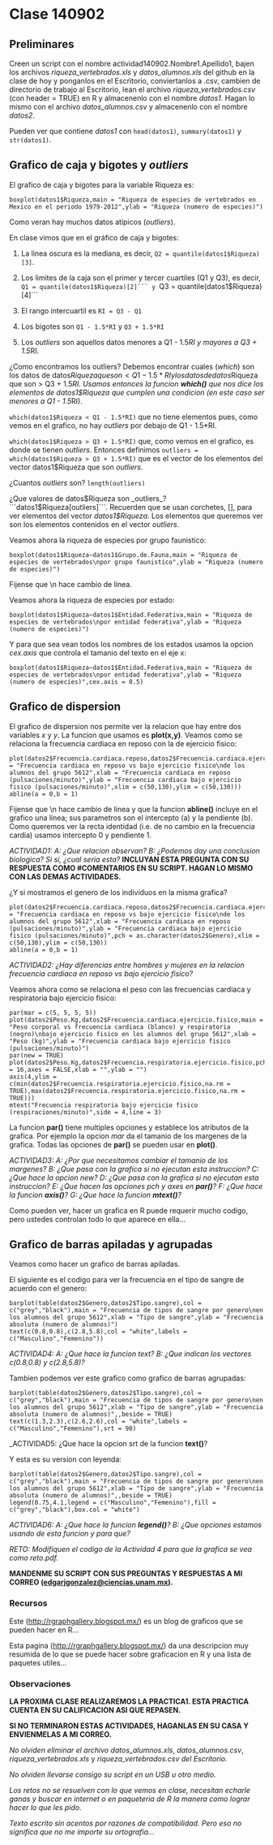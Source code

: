 # Clase 140902

## Preliminares

Creen un script con el nombre actividad140902.Nombre1.Apellido1, bajen los archivos *riqueza_vertebrados.xls* y *datos_alumnos.xls* del github en la clase de hoy y ponganlos en el Escritorio, conviertanlos a .csv, cambien de directorio de trabajo al Escritorio, lean el archivo *riqueza_vertebrados.csv* (con header = TRUE) en R y almacenenlo con el nombre _datos1_. Hagan lo mismo con el archivo *datos_alumnos.csv* y almacenenlo con el nombre _datos2_.

Pueden ver que contiene _datos1_ con ```head(datos1)```, ```summary(datos1)``` y ```str(datos1)```.

## Grafico de caja y bigotes y _outliers_

El grafico de caja y bigotes para la variable Riqueza es:

```
boxplot(datos1$Riqueza,main = "Riqueza de especies de vertebrados en Mexico en el periodo 1979-2012",ylab = "Riqueza (numero de especies)")
```

Como veran hay muchos datos atipicos (_outliers_).

En clase vimos que en el gráfico de caja y bigotes:

1. La linea oscura es la mediana, es decir, ```Q2 = quantile(datos1$Riqueza)[3]```.

2. Los limites de la caja son el primer y tercer cuartiles (Q1 y Q3), es decir, ``Q1 = quantile(datos1$Riqueza)[2]``` y ``Q3 = quantile(datos1$Riqueza)[4]```

3. El rango intercuartil es ```RI = Q3 - Q1```

3. Los bigotes son ```Q1 - 1.5*RI``` y ```Q3 + 1.5*RI```

4. Los _outliers_ son aquellos datos menores a Q1 - 1.5*RI y mayores a Q3 + 1.5*RI.

¿Como encontramos los outliers? Debemos encontrar cuales (_which_) son los datos de datos$Riqueza que son < Q1 - 1.5*RI y los datos de datos$Riqueza que son > Q3 + 1.5*RI. Usamos entonces la funcion **which()** que nos dice los elementos de datos1$Riqueza que cumplen una condicion (en este caso ser menores a Q1 - 1.5*RI).

```which(datos1$Riqueza < Q1 - 1.5*RI)``` que no tiene elementos pues, como vemos en el grafico, no hay _outliers_ por debajo de Q1 - 1.5*RI.

```which(datos1$Riqueza > Q3 + 1.5*RI)``` que, como vemos en el grafico, es donde se tienen _outliers_. Entonces definimos ```outliers = which(datos1$Riqueza > Q3 + 1.5*RI)``` que es el vector de los elementos del vector datos1$Riqueza que son _outliers_.

¿Cuantos _outliers_ son? ```length(outliers)```

¿Que valores de datos$Riqueza son _outliers_? ```datos1$Riqueza[outliers]```. Recuerden que se usan corchetes, [], para ver elementos del vector _datos1$Riqueza_. Los elementos que queremos ver son los elementos contenidos en el vector _outliers_.

Veamos ahora la riqueza de especies por grupo faunistico:
```
boxplot(datos1$Riqueza~datos1$Grupo.de.Fauna,main = "Riqueza de especies de vertebrados\npor grupo faunistico",ylab = "Riqueza (numero de especies)")
```
Fijense que \n hace cambio de linea.

Veamos ahora la riqueza de especies por estado:

```
boxplot(datos1$Riqueza~datos1$Entidad.Federativa,main = "Riqueza de especies de vertebrados\npor entidad federativa",ylab = "Riqueza (numero de especies)")
```

Y para que sea vean todos los nombres de los estados usamos la opcion _cex.axis_ que controla el tamanio del texto en el eje x:
```
boxplot(datos1$Riqueza~datos1$Entidad.Federativa,main = "Riqueza de especies de vertebrados\npor entidad federativa",ylab = "Riqueza (numero de especies)",cex.axis = 0.5)
```

## Grafico de dispersion

El grafico de dispersion nos permite ver la relacion que hay entre dos variables *x* y *y*. La funcion que usamos es **plot(x,y)**. Veamos como se relaciona la frecuencia cardiaca en reposo con la de ejercicio fisico:

```
plot(datos2$Frecuencia.cardiaca.reposo,datos2$Frecuencia.cardiaca.ejercicio.fisico,main = "Frecuencia cardiaca en reposo vs bajo ejercicio fisico\nde los alumnos del grupo 5612",xlab = "Frecuencia cardiaca en reposo (pulsaciones/minuto)",ylab = "Frecuencia cardiaca bajo ejercicio fisico (pulsaciones/minuto)",xlim = c(50,130),ylim = c(50,130)))
abline(a = 0,b = 1)
```

Fijense que \n hace cambio de linea y que la funcion **abline()** incluye en el grafico una linea; sus parametros son el intercepto (a) y la pendiente (b). Como queremos ver la recta identidad (i.e. de no cambio en la frecuencia cardia) usamos intercepto 0 y pendiente 1.


_ACTIVIDAD1:_
_A: ¿Que relacion observan?_
_B: ¿Podemos day una conclusion biologica? Si si, ¿cual seria esta?_
**INCLUYAN ESTA PREGUNTA CON SU RESPUESTA COMO #COMENTARIOS EN SU SCRIPT. HAGAN LO MISMO CON LAS DEMAS ACTIVIDADES.**

¿Y si mostramos el genero de los individuos en la misma grafica?

```
plot(datos2$Frecuencia.cardiaca.reposo,datos2$Frecuencia.cardiaca.ejercicio.fisico,main = "Frecuencia cardiaca en reposo vs bajo ejercicio fisico\nde los alumnos del grupo 5612",xlab = "Frecuencia cardiaca en reposo (pulsaciones/minuto)",ylab = "Frecuencia cardiaca bajo ejercicio fisico (pulsaciones/minuto)",pch = as.character(datos2$Genero),xlim = c(50,130),ylim = c(50,130))
abline(a = 0,b = 1)
```

_ACTIVIDAD2: ¿Hay diferencias entre hombres y mujeres en la relacion frecuencia cardiaca en reposo vs bajo ejercicio fisico?_

Veamos ahora como se relaciona el peso con las frecuencias cardiaca y respiratoria bajo ejercicio fisico:

```
par(mar = c(5, 5, 5, 5))
plot(datos2$Peso.Kg,datos2$Frecuencia.cardiaca.ejercicio.fisico,main = "Peso corporal vs frecuencia cardiaca (blanco) y respiratoria (negro)\nbajo ejercicio fisico en los alumnos del grupo 5612",xlab = "Peso (kg)",ylab = "Frecuencia cardiaca bajo ejercicio fisico (pulsaciones/minuto)")
par(new = TRUE)
plot(datos2$Peso.Kg,datos2$Frecuencia.respiratoria.ejercicio.fisico,pch = 16,axes = FALSE,xlab = "",ylab = "")
axis(4,ylim = c(min(datos2$Frecuencia.respiratoria.ejercicio.fisico,na.rm = TRUE),max(datos2$Frecuencia.respiratoria.ejercicio.fisico,na.rm = TRUE)))
mtext("Frecuencia respiratoria bajo ejercicio fisico (respiraciones/minuto)",side = 4,line = 3)
```

La funcion **par()** tiene multiples opciones y establece los atributos de la grafica. Por ejemplo la opcion _mar_ da el tamanio de los margenes de la grafica. Todas las opciones de **par()** se pueden usar en **plot()**.

_ACTIVIDAD3:_
_A: ¿Por que necesitamos cambiar el tamanio de los margenes?_
_B: ¿Que pasa con la grafica si no ejecutan esta instruccion?_
_C: ¿Que hace la opcion new?_
_D: ¿Que pasa con la grafica si no ejecutan esta instruccion?_
_E: ¿Que hacen las opciones pch y axes en **par()**?_
_F: ¿Que hace la funcion **axis()**?_
_G: ¿Que hace la funcion **mtext()**?_

Como pueden ver, hacer un grafica en R puede requerir mucho codigo, pero ustedes controlan todo lo que aparece en ella...

## Grafico de barras apiladas y agrupadas

Veamos como hacer un grafico de barras apiladas.

El siguiente es el codigo para ver la frecuencia en el tipo de sangre de acuerdo con el genero:

```
barplot(table(datos2$Genero,datos2$Tipo.sangre),col = c("grey","black"),main = "Frecuencia de tipos de sangre por genero\nen los alumnos del grupo 5612",xlab = "Tipo de sangre",ylab = "Frecuencia absoluta (numero de alumnos)")
text(c(0.8,0.8),c(2.8,5.8),col = "white",labels = c("Masculino","Femenino"))
```

_ACTIVIDAD4:_ 
_A: ¿Que hace la funcion text?_
_B: ¿Que indican los vectores c(0.8,0.8) y c(2.8,5.8)?_

Tambien podemos ver este grafico como grafico de barras agrupadas:

```
barplot(table(datos2$Genero,datos2$Tipo.sangre),col = c("grey","black"),main = "Frecuencia de tipos de sangre por genero\nen los alumnos del grupo 5612",xlab = "Tipo de sangre",ylab = "Frecuencia absoluta (numero de alumnos)",,beside = TRUE)
text(c(1.3,2.3),c(2.6,2.6),col = "white",labels = c("Masculino","Femenino"),srt = 90)
```

_ACTIVIDAD5: ¿Que hace la opcion srt de la funcion **text()**?

Y esta es su version con leyenda:

```
barplot(table(datos2$Genero,datos2$Tipo.sangre),col = c("grey","black"),main = "Frecuencia de tipos de sangre por genero\nen los alumnos del grupo 5612",xlab = "Tipo de sangre",ylab = "Frecuencia absoluta (numero de alumnos)",,beside = TRUE)
legend(0.75,4.1,legend = c("Masculino","Femenino"),fill = c("grey","black"),box.col = "white")
```

_ACTIVIDAD6:_
_A: ¿Que hace la funcion **legend()**?_
_B: ¿Que opciones estamos usando de esta funcion y para que?_

_RETO: Modifiquen el codigo de la Actividad 4 para que la grafica se vea como reto.pdf._

**MANDENME SU SCRIPT CON SUS PREGUNTAS Y RESPUESTAS A MI CORREO (edgarjgonzalez@ciencias.unam.mx).**

### Recursos

Este (http://rgraphgallery.blogspot.mx/) es un blog de graficos que se pueden hacer en R...

Esta pagina (http://rgraphgallery.blogspot.mx/) da una descripcion muy resumida de lo que se puede hacer sobre graficacion en R y una lista de paquetes utiles...

### Observaciones

**LA PROXIMA CLASE REALIZAREMOS LA PRACTICA1. ESTA PRACTICA CUENTA EN SU CALIFICACION ASI QUE REPASEN.**

**SI NO TERMINARON ESTAS ACTIVIDADES, HAGANLAS EN SU CASA Y ENVIENMELAS A MI CORREO.**

_No olviden eliminar el archivo_ *datos_alumnos.xls*, *datos_alumnos.csv*, *riqueza_vertebrados.xls* y *riqueza_vertebrados.csv* _del Escritorio._

_No olviden llevarse consigo su script en un USB u otro medio._

_Los retos no se resuelven con lo que vemos en clase, necesitan echarle ganas y buscar en internet o en paqueteria de R la manera como lograr hacer lo que les pido._

_Texto escrito sin acentos por razones de compatibilidad. Pero eso no significa que no me importe su ortografia..._

